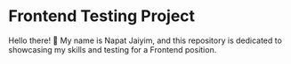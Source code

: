 # Frontend Testing Project

Hello there! 👋 My name is Napat Jaiyim, and this repository is dedicated to showcasing my skills and testing for a Frontend position.
